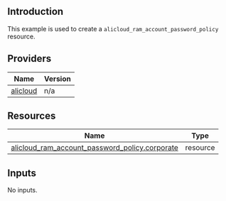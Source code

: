 <!-- BEGIN_TF_DOCS -->
## Introduction

This example is used to create a `alicloud_ram_account_password_policy` resource.

## Providers

| Name | Version |
|------|---------|
| <a name="provider_alicloud"></a> [alicloud](#provider\_alicloud) | n/a |

## Resources

| Name | Type |
|------|------|
| [alicloud_ram_account_password_policy.corporate](https://registry.terraform.io/providers/aliyun/alicloud/latest/docs/resources/ram_account_password_policy) | resource |

## Inputs

No inputs.
<!-- END_TF_DOCS -->    